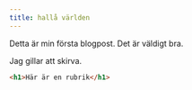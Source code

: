 ```yaml
---
title: hallå världen
---
```


Detta är min första blogpost.
Det är väldigt bra.

Jag gillar att skirva.

```html
<h1>Här är en rubrik</h1>
```
